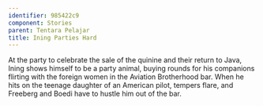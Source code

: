 ```yaml
---
identifier: 985422c9
component: Stories
parent: Tentara Pelajar 
title: Ining Parties Hard
---
```

At the party to celebrate the sale of the quinine and their return to
Java, Ining shows himself to be a party animal, buying rounds for his
companions flirting with the foreign women in the Aviation Brotherhood
bar. When he hits on the teenage daughter of an American pilot, tempers
flare, and Freeberg and Boedi have to hustle him out of the bar.
